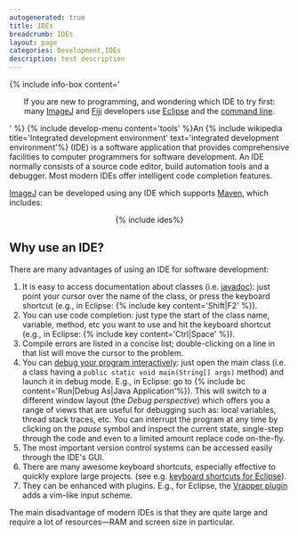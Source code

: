```yaml
---
autogenerated: true
title: IDEs
breadcrumb: IDEs
layout: page
categories: Development,IDEs
description: test description
---
```


{% include info-box content='

<center>

If you are new to programming, and wondering which IDE to try first:  
many [ImageJ](ImageJ ) and [Fiji](Fiji ) developers use [Eclipse](Eclipse ) and the [command line](command_line ).

</center>

' %} {% include develop-menu content='tools' %}An {% include wikipedia title='Integrated development environment' text='integrated development environment'%} (IDE) is a software application that provides comprehensive facilities to computer programmers for software development. An IDE normally consists of a source code editor, build automation tools and a debugger. Most modern IDEs offer intelligent code completion features.

[ImageJ](ImageJ ) can be developed using any IDE which supports [Maven](Maven ), which includes:

<center>

{% include ides%}


</center>

Why use an IDE?
---------------

There are many advantages of using an IDE for software development:

1.  It is easy to access documentation about classes (i.e. [javadoc](javadoc )): just point your cursor over the name of the class, or press the keyboard shortcut (e.g., in Eclipse: {% include key content='Shift\|F2' %}).
2.  You can use code completion: just type the start of the class name, variable, method, etc you want to use and hit the keyboard shortcut (e.g., in Eclipse: {% include key content='Ctrl\|Space' %}).
3.  Compile errors are listed in a concise list; double-clicking on a line in that list will move the cursor to the problem.
4.  You can [debug your program interactively](Debugging_Exercises ): just open the main class (i.e. a class having a `public static void main(String[] args)` method) and launch it in debug mode. E.g., in Eclipse: go to {% include bc content='Run|Debug As|Java Application'%}). This will switch to a different window layout (the *Debug perspective*) which offers you a range of views that are useful for debugging such as: local variables, thread stack traces, etc. You can interrupt the program at any time by clicking on the *pause* symbol and inspect the current state, single-step through the code and even to a limited amount replace code on-the-fly.
5.  The most important version control systems can be accessed easily through the IDE's GUI.
6.  There are many awesome keyboard shortcuts, especially effective to quickly explore large projects. (see e.g. [keyboard shortcuts for Eclipse](Eclipse#Keyboard_shortcuts )).
7.  They can be enhanced with plugins. E.g., for Eclipse, the [Vrapper plugin](http://vrapper.sourceforge.net/) adds a vim-like input scheme.

The main disadvantage of modern IDEs is that they are quite large and require a lot of resources—RAM and screen size in particular.

 
